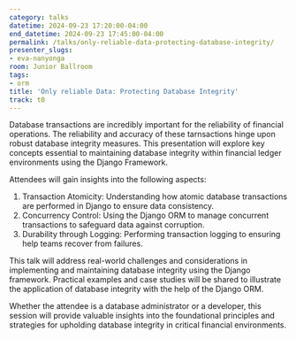 ```yaml
---
category: talks
datetime: 2024-09-23 17:20:00-04:00
end_datetime: 2024-09-23 17:45:00-04:00
permalink: /talks/only-reliable-data-protecting-database-integrity/
presenter_slugs:
- eva-nanyonga
room: Junior Ballroom
tags:
- orm
title: 'Only reliable Data: Protecting Database Integrity'
track: t0
---
```


Database transactions are incredibly important for the reliability of financial operations. The reliability and accuracy of these tarnsactions hinge upon robust database integrity measures. This presentation will explore key concepts essential to maintaining database integrity within financial ledger environments using the Django Framework.

Attendees will gain insights into the following aspects:
1. Transaction Atomicity: Understanding how atomic database transactions are performed in Django to ensure data consistency.
2. Concurrency Control: Using the Django ORM to manage concurrent transactions to safeguard data against corruption.
3. Durability through Logging: Performing transaction logging to ensuring help teams recover from failures.

This talk will address real-world challenges and considerations in implementing and maintaining database integrity using the Django framework. Practical examples and case studies will be shared to illustrate the application of database integrity with the help of the Django ORM.

Whether the attendee is a database administrator or a developer, this session will provide valuable insights into the foundational principles and strategies for upholding database integrity in critical financial environments.